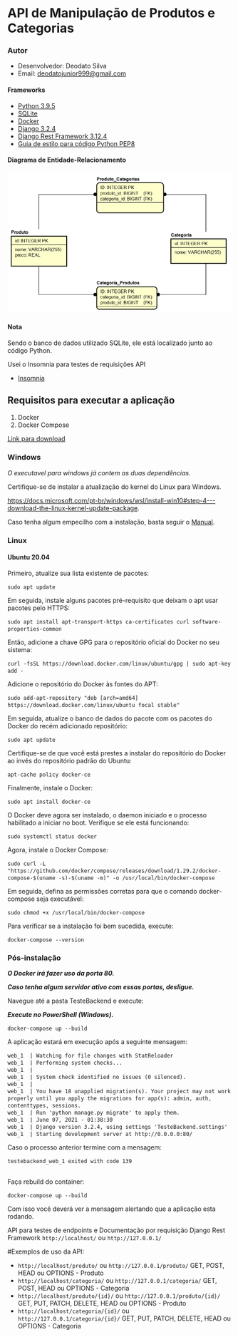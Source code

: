 # API de Manipulação de Produtos e Categorias

### Autor

- Desenvolvedor: Deodato Silva
- Email: deodatojunior999@gmail.com

#### Frameworks

- [Python 3.9.5](https://www.python.org/doc/)
- [SQLite](https://sqlite.org/index.html)
- [Docker](https://docs.docker.com/)
- [Django 3.2.4](https://www.djangoproject.com)
- [Django Rest Framework 3.12.4](https://www.django-rest-framework.org)
- [Guia de estilo para código Python PEP8](https://www.python.org/dev/peps/pep-0008/)


#### Diagrama de Entidade-Relacionamento
![DER](TesteBackend/docs/diagrama.png)


#### Nota
Sendo o banco de dados utilizado SQLite, ele está localizado junto ao código Python.

Usei o Insomnia para testes de requisições API

- [Insomnia](https://insomnia.rest/download)

## Requisitos para executar a aplicação
 1. Docker
 2. Docker Compose

 [Link para download](https://www.docker.com/products/docker-desktop)

### Windows
 *O executavel para windows já contem as duas dependências*.

Certifique-se de instalar a atualização do kernel do Linux para Windows. 

https://docs.microsoft.com/pt-br/windows/wsl/install-win10#step-4---download-the-linux-kernel-update-package.

Caso tenha algum empecilho com a instalação, basta seguir o [Manual](https://docs.docker.com/docker-for-windows/install/).

### Linux

#### Ubuntu 20.04
Primeiro, atualize sua lista existente de pacotes:
```
sudo apt update
```
Em seguida, instale alguns pacotes pré-requisito que deixam o apt usar pacotes pelo HTTPS:
```
sudo apt install apt-transport-https ca-certificates curl software-properties-common

```
Então, adicione a chave GPG para o repositório oficial do Docker no seu sistema:
```
curl -fsSL https://download.docker.com/linux/ubuntu/gpg | sudo apt-key add -

```
Adicione o repositório do Docker às fontes do APT:
```
sudo add-apt-repository "deb [arch=amd64] https://download.docker.com/linux/ubuntu focal stable"

```

Em seguida, atualize o banco de dados do pacote com os pacotes do Docker do recém adicionado repositório:
```
sudo apt update

```
Certifique-se de que você está prestes a instalar do repositório do Docker ao invés do repositório padrão do Ubuntu:

```
apt-cache policy docker-ce
```

Finalmente, instale o Docker:

```
sudo apt install docker-ce

```

O Docker deve agora ser instalado, o daemon iniciado e o processo habilitado a iniciar no boot. Verifique se ele está funcionando:
```
sudo systemctl status docker
```

Agora, instale o Docker Compose:
```
sudo curl -L "https://github.com/docker/compose/releases/download/1.29.2/docker-compose-$(uname -s)-$(uname -m)" -o /usr/local/bin/docker-compose

```

Em seguida, defina as permissões corretas para que o comando docker-compose seja executável:
```
sudo chmod +x /usr/local/bin/docker-compose

```
Para verificar se a instalação foi bem sucedida, execute:
```
docker-compose --version
```

### Pós-instalação
***O Docker irá fazer uso da porta 80.***

***Caso tenha algum servidor ativo com essas portas, desligue.***


Navegue até a pasta TesteBackend e execute:

***Execute no PowerShell (Windows).***
```
docker-compose up --build
```

A aplicação estará em execução após a seguinte mensagem:
```
web_1  | Watching for file changes with StatReloader
web_1  | Performing system checks...
web_1  |
web_1  | System check identified no issues (0 silenced).
web_1  |
web_1  | You have 18 unapplied migration(s). Your project may not work properly until you apply the migrations for app(s): admin, auth, contenttypes, sessions.
web_1  | Run 'python manage.py migrate' to apply them.
web_1  | June 07, 2021 - 01:38:30
web_1  | Django version 3.2.4, using settings 'TesteBackend.settings'
web_1  | Starting development server at http://0.0.0.0:80/

```
Caso o processo anterior termine com a mensagem:

```
testebackend_web_1 exited with code 139
 
```
Faça rebuild do container:

```
docker-compose up --build
```
Com isso você deverá ver a mensagem alertando que a aplicação esta rodando.

API para testes de endpoints e Documentação por requisição Django Rest Framework `http://localhost/` ou `http://127.0.0.1/`

#Exemplos de uso da API:

- ```http://localhost/produto/``` ou ```http://127.0.0.1/produto/``` GET, POST, HEAD ou OPTIONS - Produto
- ```http://localhost/categoria/``` ou ```http://127.0.0.1/categoria/``` GET, POST, HEAD ou OPTIONS - Categoria
- ```http://localhost/produto/{id}/``` ou ```http://127.0.0.1/produto/{id}/``` GET, PUT, PATCH, DELETE, HEAD ou OPTIONS - Produto
- ```http://localhost/categoria/{id}/``` ou ```http://127.0.0.1/categoria/{id}/``` GET, PUT, PATCH, DELETE, HEAD ou OPTIONS - Categoria





